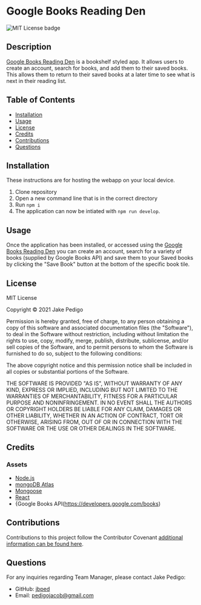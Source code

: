 # Google Books Reading Den
![MIT License badge](https://img.shields.io/badge/license-MIT_License-green)

## Description
[Google Books Reading Den](https://gbooks-reading-den.herokuapp.com/) is a bookshelf styled app. It allows users to create an account, search for books, and add them to their saved books. This allows them to return to their saved books at a later time to see what is next in their reading list.


## Table of Contents
* [Installation](#installation)
* [Usage](#usage)
* [License](#license)
* [Credits](#credits)
* [Contributions](#contributions)
* [Questions](#questions)

## Installation
These instructions are for hosting the webapp on your local device.
1. Clone repository 
2. Open a new command line that is in the correct directory 
3. Run `npm i `
4. The application can now be intiated with `npm run develop`.

## Usage
Once the application has been installed, or accessed using the [Google Books Reading Den](https://gbooks-reading-den.herokuapp.com/) you can create an account, search for a variety of books (supplied by Google Books API) and save them to your Saved books by clicking the "Save Book" button at the bottom of the specific book tile.
## License

MIT License

Copyright &copy; 2021 Jake Pedigo

Permission is hereby granted, free of charge, to any person obtaining a copy of this software and associated documentation files (the "Software"), to deal in the Software without restriction, including without limitation the rights to use, copy, modify, merge, publish, distribute, sublicense, and/or sell copies of the Software, and to permit persons to whom the Software is furnished to do so, subject to the following conditions:

The above copyright notice and this permission notice shall be included in all copies or substantial portions of the Software.

THE SOFTWARE IS PROVIDED "AS IS", WITHOUT WARRANTY OF ANY KIND, EXPRESS OR IMPLIED, INCLUDING BUT NOT LIMITED TO THE WARRANTIES OF MERCHANTABILITY, FITNESS FOR A PARTICULAR PURPOSE AND NONINFRINGEMENT. IN NO EVENT SHALL THE AUTHORS OR COPYRIGHT HOLDERS BE LIABLE FOR ANY CLAIM, DAMAGES OR OTHER LIABILITY, WHETHER IN AN ACTION OF CONTRACT, TORT OR OTHERWISE, ARISING FROM, OUT OF OR IN CONNECTION WITH THE SOFTWARE OR THE USE OR OTHER DEALINGS IN THE SOFTWARE.

## Credits
### Assets
* [Node.js](https://nodejs.org/en/)
* [mongoDB Atlas](https://docs.atlas.mongodb.com/)
* [Mongoose](https://mongoosejs.com/)
* [React](https://reactjs.org/)
* {Google Books API(https://developers.google.com/books)

## Contributions
Contributions to this project follow the Contributor Covenant [additional information can be found here](https://www.contributor-covenant.org/version/2/0/code_of_conduct/).

## Questions
For any inquiries regarding Team Manager, please contact Jake Pedigo:
* GitHub: [jbped](https://github.com/jbped)
* Email: <pedigojacob@gmail.com>
